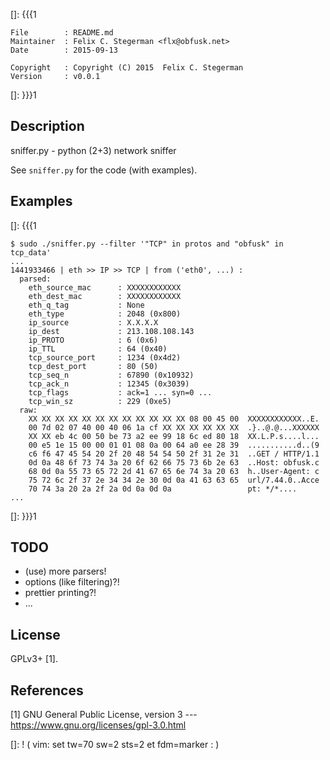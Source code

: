 []: {{{1

    File        : README.md
    Maintainer  : Felix C. Stegerman <flx@obfusk.net>
    Date        : 2015-09-13

    Copyright   : Copyright (C) 2015  Felix C. Stegerman
    Version     : v0.0.1

[]: }}}1

<!-- badge? -->

## Description

sniffer.py - python (2+3) network sniffer

See `sniffer.py` for the code (with examples).

## Examples

[]: {{{1

```
$ sudo ./sniffer.py --filter '"TCP" in protos and "obfusk" in tcp_data'
...
1441933466 | eth >> IP >> TCP | from ('eth0', ...) :
  parsed:
    eth_source_mac      : XXXXXXXXXXXX
    eth_dest_mac        : XXXXXXXXXXXX
    eth_q_tag           : None
    eth_type            : 2048 (0x800)
    ip_source           : X.X.X.X
    ip_dest             : 213.108.108.143
    ip_PROTO            : 6 (0x6)
    ip_TTL              : 64 (0x40)
    tcp_source_port     : 1234 (0x4d2)
    tcp_dest_port       : 80 (50)
    tcp_seq_n           : 67890 (0x10932)
    tcp_ack_n           : 12345 (0x3039)
    tcp_flags           : ack=1 ... syn=0 ...
    tcp_win_sz          : 229 (0xe5)
  raw:
    XX XX XX XX XX XX XX XX XX XX XX XX 08 00 45 00  XXXXXXXXXXXX..E.
    00 7d 02 07 40 00 40 06 1a cf XX XX XX XX XX XX  .}..@.@...XXXXXX
    XX XX eb 4c 00 50 be 73 a2 ee 99 18 6c ed 80 18  XX.L.P.s....l...
    00 e5 1e 15 00 00 01 01 08 0a 00 64 a0 ee 28 39  ...........d..(9
    c6 f6 47 45 54 20 2f 20 48 54 54 50 2f 31 2e 31  ..GET / HTTP/1.1
    0d 0a 48 6f 73 74 3a 20 6f 62 66 75 73 6b 2e 63  ..Host: obfusk.c
    68 0d 0a 55 73 65 72 2d 41 67 65 6e 74 3a 20 63  h..User-Agent: c
    75 72 6c 2f 37 2e 34 34 2e 30 0d 0a 41 63 63 65  url/7.44.0..Acce
    70 74 3a 20 2a 2f 2a 0d 0a 0d 0a                 pt: */*....
...
```

[]: }}}1

## TODO

* (use) more parsers!
* options (like filtering)?!
* prettier printing?!
* ...

## License

GPLv3+ [1].

## References

[1] GNU General Public License, version 3
--- https://www.gnu.org/licenses/gpl-3.0.html

[]: ! ( vim: set tw=70 sw=2 sts=2 et fdm=marker : )
